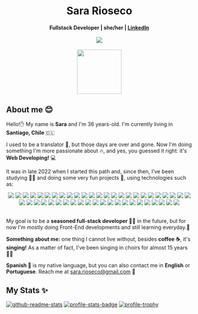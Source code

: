 <h1 align="center">Sara Rioseco</h1>
<h4 align="center"> Fullstack Developer | she/her | 
  <a href="https://www.linkedin.com/in/sara-rioseco/?locale=en_US" target="_blank" rel="noreferrer noopener">LinkedIn</a>
  </br></br>
  <a href="https://hits.seeyoufarm.com"><img src="https://hits.seeyoufarm.com/api/count/incr/badge.svg?url=https%3A%2F%2Fgithub.com%2Fsara-rioseco&count_bg=%2379C83D&title_bg=%23555555&icon=github.svg&icon_color=%23E7E7E7&title=hits&edge_flat=false"/></a>
</h4>
<p align="center"> <a href="https://www.credly.com/badges/d1a7fd36-7a87-489b-a62a-cb9afebc37b7/public_url"><img align="center" src="https://images.credly.com/images/024d0122-724d-4c5a-bd83-cfe3c4b7a073/image.png" width=120></a></p>
<h2> About me 😊 </h2>
<p>Hello!✋ My name is <strong>Sara</strong> and I'm 36 years-old. I'm currently living in <strong>Santiago, Chile </strong>🇨🇱</p>
<p>I used to be a translator 📖, but those days are over and gone. Now I'm doing something I'm more passionate about 🔥, and yes, you guessed it right: it's <strong>Web Developing!</strong> 💻</p>
<p>It was in late 2022 when I started this path and, since then, I've been studying 👩‍🎓 and doing some very fun projects 🚀, using technologies such as:
  
<div display="flex" align="center">

<!-- HTML5 -->
<img src="https://img.shields.io/badge/html5-%23E34F26.svg?style=for-the-badge&logo=html5&logoColor=white" />
<!-- CSS3 -->
<img src="https://img.shields.io/badge/css3-%231572B6.svg?style=for-the-badge&logo=css3&logoColor=white" />
<!-- JAVASCRIPT -->
<img src="https://img.shields.io/badge/javascript-%23323330.svg?style=for-the-badge&logo=javascript&logoColor=%23F7DF1E" />
<!-- TYPESCRIPT -->
<img src="https://img.shields.io/badge/TypeScript-007ACC?style=for-the-badge&logo=typescript&logoColor=white"/>
<!-- OPEN JDK -->
<img src="https://img.shields.io/badge/OpenJDK-ED8B00?style=for-the-badge&logo=openjdk&logoColor=white" />
<!-- PYTHON -->
<!-- <img src="https://img.shields.io/badge/Python-FFD43B?style=for-the-badge&logo=python&logoColor=blue" /> -->
<!-- MARKDOWN -->
<img src="https://img.shields.io/badge/markdown-%23000000.svg?style=for-the-badge&logo=markdown&logoColor=white" /> 
<!-- JSON -->
<img src="https://img.shields.io/badge/json-5E5C5C?style=for-the-badge&logo=json&logoColor=white"/>
<!-- GIT -->
<img src="https://img.shields.io/badge/git-%23F05033.svg?style=for-the-badge&logo=git&logoColor=white" /> 
<!-- GITHUB -->
<img src="https://img.shields.io/badge/github-%23121011.svg?style=for-the-badge&logo=github&logoColor=white" /> 
<!-- GITHUB ACTIONS -->
<img src="https://img.shields.io/badge/GitHub_Actions-2088FF?style=for-the-badge&logo=github-actions&logoColor=white" />
<!-- SASS -->
<img src="https://img.shields.io/badge/Sass-CC6699?style=for-the-badge&logo=sass&logoColor=white" />
<!-- TAILWIND -->
<!-- <img src="https://img.shields.io/badge/Tailwind_CSS-38B2AC?style=for-the-badge&logo=tailwind-css&logoColor=white" /> -->
<!-- BOOTSTRAP -->
<img src="https://img.shields.io/badge/bootstrap-%238511FA.svg?style=for-the-badge&logo=bootstrap&logoColor=white" /> 
<!-- NODE -->
<img src="https://img.shields.io/badge/node.js-6DA55F?style=for-the-badge&logo=node.js&logoColor=white" /> 
<!-- EXPRESS -->
<img src="https://img.shields.io/badge/Express.js-404D59?style=for-the-badge" /> 
<!-- NPM -->
<img src="https://img.shields.io/badge/NPM-%23CB3837.svg?style=for-the-badge&logo=npm&logoColor=white" /> 
<!-- TSNODE -->
<img src="https://img.shields.io/badge/ts--node-3178C6?style=for-the-badge&logo=ts-node&logoColor=white" />
<!-- REACT -->
<img src="https://img.shields.io/badge/react-%2320232a.svg?style=for-the-badge&logo=react&logoColor=%2361DAFB" /> 
<!-- NEXTJS -->
<img src="https://img.shields.io/badge/next%20js-000000?style=for-the-badge&logo=nextdotjs&logoColor=white" />
<!-- NESTJS -->
<img src="https://img.shields.io/badge/nestjs-E0234E?style=for-the-badge&logo=nestjs&logoColor=white" />
<!-- REACT NATIVE -->
<img src="https://img.shields.io/badge/React_Native-20232A?style=for-the-badge&logo=react&logoColor=61DAFB" />
<!-- SPRING -->
<img src="https://img.shields.io/badge/Spring-6DB33F?style=for-the-badge&logo=spring&logoColor=white" />
<!-- VITE -->
<!-- <img src="https://img.shields.io/badge/vite-%23646CFF.svg?style=for-the-badge&logo=vite&logoColor=white" /> -->
<img src="https://img.shields.io/badge/Vite-B73BFE?style=for-the-badge&logo=vite&logoColor=FFD62E" />
<!-- RENDER -->
<img src="https://img.shields.io/badge/Render-%46E3B7.svg?style=for-the-badge&logo=render&logoColor=white" /> 
<!-- VERCEL -->
<img src="https://img.shields.io/badge/vercel-%23000000.svg?style=for-the-badge&logo=vercel&logoColor=white" /> 
<!-- DOCKER -->
<img src="https://img.shields.io/badge/docker-%230db7ed.svg?style=for-the-badge&logo=docker&logoColor=white" /> 
<!-- FIREBASE -->
<img src="https://img.shields.io/badge/firebase-%23039BE5.svg?style=for-the-badge&logo=firebase" /> 
<!-- AMAZON AWS -->
<img src="https://img.shields.io/badge/Amazon_AWS-FF9900?style=for-the-badge&logo=amazonaws&logoColor=white" />
<!-- MONGODB -->
<img src="https://img.shields.io/badge/MongoDB-4EA94B?style=for-the-badge&logo=mongodb&logoColor=white" /> 
<!-- MYSQL -->
<img src="https://img.shields.io/badge/MySQL-005C84?style=for-the-badge&logo=mysql&logoColor=white" />
<!-- BABEL -->
<img src="https://img.shields.io/badge/Babel-F9DC3e?style=for-the-badge&logo=babel&logoColor=black" /> 
<!-- JWT -->
<img src="https://img.shields.io/badge/JWT-000000?style=for-the-badge&logo=JSON%20web%20tokens&logoColor=white" /> 
<!-- JEST -->
<img src="https://img.shields.io/badge/-jest-%23C21325?style=for-the-badge&logo=jest&logoColor=white" /> 
<!-- JQUERY -->
<img src="https://img.shields.io/badge/jQuery-0769AD?style=for-the-badge&logo=jquery&logoColor=white" />
<!-- INTELLIJ IDEA -->
<img src="https://img.shields.io/badge/IntelliJ_IDEA-000000.svg?style=for-the-badge&logo=intellij-idea&logoColor=white" />
<!-- VS CODE -->
<img src="https://img.shields.io/badge/Visual%20Studio%20Code-0078d7.svg?style=for-the-badge&logo=visual-studio-code&logoColor=white" /> 
<!-- ECLIPSE -->
<img src="https://img.shields.io/badge/Eclipse-2C2255?style=for-the-badge&logo=eclipse&logoColor=white" />
<!-- ATOM -->
<img src="https://img.shields.io/badge/Atom-%2366595C.svg?style=for-the-badge&logo=atom&logoColor=white" /> 
<!-- ESLINT -->
<img src="https://img.shields.io/badge/ESLint-4B3263?style=for-the-badge&logo=eslint&logoColor=white" /> 
<!-- PRETTIER -->
<img src="https://img.shields.io/badge/prettier-1A2C34?style=for-the-badge&logo=prettier&logoColor=F7BA3E" />
<!-- POSTMAN -->
<img src="https://img.shields.io/badge/Postman-FF6C37?style=for-the-badge&logo=postman&logoColor=white" />
<!-- CHARTJS -->
<img src="https://img.shields.io/badge/Chart%20js-FF6384?style=for-the-badge&logo=chartdotjs&logoColor=white" />
<!-- PHOTOSHOP -->
<img src="https://img.shields.io/badge/adobe%20photoshop-%2331A8FF.svg?style=for-the-badge&logo=adobe%20photoshop&logoColor=white" />
<!-- FIGMA --> 
<img src="https://img.shields.io/badge/figma-%23F24E1E.svg?style=for-the-badge&logo=figma&logoColor=white" />
<!-- CANVA -->
<img src="https://img.shields.io/badge/Canva-%2300C4CC.svg?style=for-the-badge&logo=Canva&logoColor=white" />
<!-- JIRA -->
<img src="https://img.shields.io/badge/Jira-0052CC?style=for-the-badge&logo=Jira&logoColor=white" />
<!-- SLACK -->
<img src="https://img.shields.io/badge/Slack-4A154B?style=for-the-badge&logo=slack&logoColor=white" /> 
<!-- TRELLO -->
<img src="https://img.shields.io/badge/Trello-%23026AA7.svg?style=for-the-badge&logo=Trello&logoColor=white" />


</div>
<br>
<p>My goal is to be a <strong>seasoned full-stack developer </strong> 👩‍💻 in the future, but for now I'm mostly doing Front-End developments and still learning everyday.🌱 </p>


<p><strong>Something about me:</strong> one thing I cannot live without, besides <strong>coffee ☕</strong>, it's <strong>singing!</strong> As a matter of fact, I've been singing in choirs for almost 15 years 👩‍🎤 </p> 


<p><strong>Spanish 💬</strong> is my native language, but you can also contact me in <strong>English</strong> or <strong>Portuguese</strong>. Reach me at <a href=mailto:sara.rioseco@gmail.com>sara.rioseco@gmail.com</a> 💌</p>

<h2> My Stats ✨ </h2>
<div display="inline-block">
<!-- <a href=https://www.codewars.com/users/sara-rioseco/><img alt=code-wars-badge src="https://www.codewars.com/users/sara-rioseco/badges/small"></a></br> -->
<a href=https://github-readme-stats.vercel.app><img alt=github-readme-stats src="https://github-readme-stats.vercel.app/api/top-langs/?username=sara-rioseco&langs_count=8&layout=compact&theme=tokyonight" /></a>
<a href=https://github-profile-summary-cards.vercel.app><img alt=profile-stats-badge src="https://github-readme-stats.vercel.app/api?username=sara-rioseco&hide=stars&show=reviews&show_icons=true&theme=tokyonight" /></a>
<!-- <a href=https://git.io/streak-stats><img alt=stats-badge src="https://streak-stats.demolab.com?user=sara-rioseco&theme=tokyonight" /></a> -->
<!-- <a href=https://github-profile-summary-cards.vercel.app><img alt=profile-summary-badge src="http://github-profile-summary-cards.vercel.app/api/cards/profile-details?username=sara-rioseco&theme=tokyonight"/></a>
 -->
<a href=https://github-profile-trophy.vercel.app/><img alt=profile-trophy src="https://github-profile-trophy.vercel.app/?username=sara-rioseco&theme=tokyonight"/></a>
</div>
<!--
**sara-rioseco/sara-rioseco** is a ✨ _special_ ✨ repository because its `README.md` (this file) appears on your GitHub profile.

Here are some ideas to get you started:

- 🔭 I’m currently working on ...
- 🌱 I’m currently learning ...
- 👯 I’m looking to collaborate on ...
- 🤔 I’m looking for help with ...
- 💬 Ask me about ...
- 📫 How to reach me: ...
- 😄 Pronouns: ...
- ⚡ Fun fact: ...
-->
